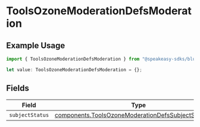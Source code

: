 # ToolsOzoneModerationDefsModeration

## Example Usage

```typescript
import { ToolsOzoneModerationDefsModeration } from "@speakeasy-sdks/bluesky/models/components";

let value: ToolsOzoneModerationDefsModeration = {};
```

## Fields

| Field                                                                                                                        | Type                                                                                                                         | Required                                                                                                                     | Description                                                                                                                  |
| ---------------------------------------------------------------------------------------------------------------------------- | ---------------------------------------------------------------------------------------------------------------------------- | ---------------------------------------------------------------------------------------------------------------------------- | ---------------------------------------------------------------------------------------------------------------------------- |
| `subjectStatus`                                                                                                              | [components.ToolsOzoneModerationDefsSubjectStatusView](../../models/components/toolsozonemoderationdefssubjectstatusview.md) | :heavy_minus_sign:                                                                                                           | N/A                                                                                                                          |